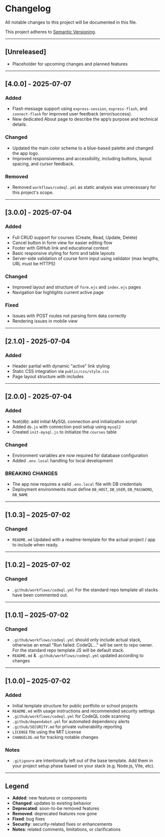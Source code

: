 # Changelog

All notable changes to this project will be documented in this file.

This project adheres to [Semantic Versioning](https://semver.org/spec/v2.0.0.html).

---

## [Unreleased]

- Placeholder for upcoming changes and planned features

---

## [4.0.0] - 2025-07-07

### Added

- Flash message support using `express-session`, `express-flash`, and `connect-flash` for improved user feedback (error/success).
- New dedicated About page to describe the app’s purpose and technical details.

### Changed

- Updated the main color scheme to a blue-based palette and changed the app logo.
- Improved responsiveness and accessibility, including buttons, layout spacing, and cursor feedback.

### Removed

- Removed `workflows/codeql.yml` as static analysis was unnecessary for this project's scope.

---

## [3.0.0] - 2025-07-04

### Added

- Full CRUD support for courses (Create, Read, Update, Delete)
- Cancel button in form view for easier editing flow
- Footer with GitHub link and educational context
- Basic responsive styling for form and table layouts
- Server-side validation of course form input using validator (max lengths, URL must be HTTPS)

### Changed

- Improved layout and structure of `form.ejs` and `index.ejs` pages
- Navigation bar highlights current active page

### Fixed

- Issues with POST routes not parsing form data correctly
- Rendering issues in mobile view

---

## [2.1.0] - 2025-07-04

### Added

- Header partial with dynamic "active" link styling
- Static CSS integration via `public/css/style.css`
- Page layout structure with includes

---

## [2.0.0] - 2025-07-04

### Added

- feat(db): add initial MySQL connection and initialization script
- Added `db.js` with connection pool setup using `mysql2`
- Created `init-mysql.js` to initialize the `courses` table

### Changed

- Environment variables are now required for database configuration
- Added `.env.local` handling for local development

### BREAKING CHANGES

- The app now requires a valid `.env.local` file with DB credentials
- Deployment environments must define `DB_HOST`, `DB_USER`, `DB_PASSWORD`, `DB_NAME`

---

## [1.0.3] – 2025-07-02

### Changed

- `README.md`
  Updated with a readme-template for the actual project / app to include when ready.

---

## [1.0.2] – 2025-07-02

### Changed

- `.github/workflows/codeql.yml`
  For the standard repo template all stacks have been commented out.

---

## [1.0.1] – 2025-07-02

### Changed

- `.github/workflows/codeql.yml` should only include actual stack,
  otherwise an email "Run failed: CodeQL..." will be sent to repo owner.
  For the standard repo template JS will be default stack.
- `README.md` & `.github/workflows/codeql.yml` updated according to changes

---

## [1.0.0] – 2025-07-02

### Added

- Initial template structure for public portfolio or school projects
- `README.md` with usage instructions and recommended security settings
- `.github/workflows/codeql.yml` for CodeQL code scanning
- `.github/dependabot.yml` for automated dependency alerts
- `.github/SECURITY.md` for private vulnerability reporting
- `LICENSE` file using the MIT License
- `CHANGELOG.md` for tracking notable changes

### Notes

- `.gitignore` are intentionally left out of the base template.
  Add them in your project setup phase based on your stack (e.g. Node.js, Vite, etc).

---

## Legend

- **Added**: new features or components
- **Changed**: updates to existing behavior
- **Deprecated**: soon-to-be removed features
- **Removed**: deprecated features now gone
- **Fixed**: bug fixes
- **Security**: security-related fixes or enhancements
- **Notes**: related comments, limitations, or clarifications
